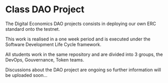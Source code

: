 # Class DAO Project

The Digital Economics DAO projects consists in deploying our own ERC standard onto the testnet.

This work is realised in a one week period and is executed under the Software Development Life Cycle framework. 

All students work in the same repository and are divided into 3 groups, the DevOps, Gouvernance, Token teams.

Discussions about the DAO project are ongoing so further information will be uploaded soon...